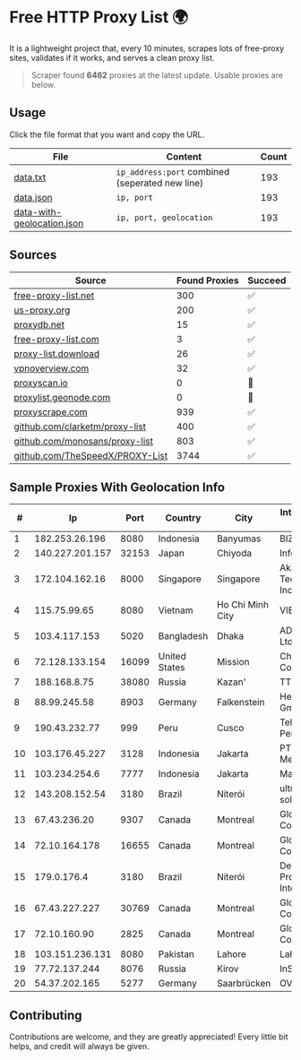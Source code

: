 
# Free HTTP Proxy List 🌍

It is a lightweight project that, every 10 minutes, scrapes lots of free-proxy sites, validates if it works, and serves a clean proxy list.


> Scraper found **6462** proxies at the latest update. Usable proxies are below.

## Usage

Click the file format that you want and copy the URL.


|File|Content|Count|
|----|-------|-----|
|[data.txt](https://raw.githubusercontent.com/themiralay/Proxy-List-World/master/data.txt)|`ip_address:port` combined (seperated new line)|193|
|[data.json](https://raw.githubusercontent.com/themiralay/Proxy-List-World/master/data.json)|`ip, port`|193|
|[data-with-geolocation.json](https://raw.githubusercontent.com/themiralay/Proxy-List-World/master/data-with-geolocation.json)|`ip, port, geolocation`|193|

## Sources

|Source|Found Proxies|Succeed|
|------|-------------|-------|
|[free-proxy-list.net](https://free-proxy-list.net)|300|✅|
|[us-proxy.org](https://www.us-proxy.org)|200|✅|
|[proxydb.net](http://proxydb.net)|15|✅|
|[free-proxy-list.com](https://free-proxy-list.com/?page=&port=&type%5B%5D=http&type%5B%5D=https&up_time=0&search=Search)|3|✅|
|[proxy-list.download](https://www.proxy-list.download/HTTP)|26|✅|
|[vpnoverview.com](https://vpnoverview.com/privacy/anonymous-browsing/free-proxy-servers)|32|✅|
|[proxyscan.io](https://www.proxyscan.io)|0|🚫|
|[proxylist.geonode.com](https://proxylist.geonode.com/api/proxy-list?limit=300&page=1&sort_by=lastChecked&sort_type=desc&protocols=http,https)|0|🚫|
|[proxyscrape.com](https://api.proxyscrape.com/v2/?request=displayproxies&protocol=http&timeout=10000&country=all&ssl=all&anonymity=all)|939|✅|
|[github.com/clarketm/proxy-list](https://raw.githubusercontent.com/clarketm/proxy-list/master/proxy-list-raw.txt)|400|✅|
|[github.com/monosans/proxy-list](https://raw.githubusercontent.com/monosans/proxy-list/main/proxies/http.txt)|803|✅|
|[github.com/TheSpeedX/PROXY-List](https://raw.githubusercontent.com/TheSpeedX/PROXY-List/master/http.txt)|3744|✅|


## Sample Proxies With Geolocation Info

|#|Ip|Port|Country|City|Internet Service Provider|
|-|--|----|-------|----|-------------------------|
|1|182.253.26.196|8080|Indonesia|Banyumas|BIZNET|
|2|140.227.201.157|32153|Japan|Chiyoda|InfoSphere|
|3|172.104.162.16|8000|Singapore|Singapore|Akamai Technologies, Inc.|
|4|115.75.99.65|8080|Vietnam|Ho Chi Minh City|VIETELxdsl|
|5|103.4.117.153|5020|Bangladesh|Dhaka|ADN Telecom Ltd.|
|6|72.128.133.154|16099|United States|Mission|Charter Communications|
|7|188.168.8.75|38080|Russia|Kazan'|TTK-Retail|
|8|88.99.245.58|8903|Germany|Falkenstein|Hetzner Online GmbH|
|9|190.43.232.77|999|Peru|Cusco|Telefonica del Perú|
|10|103.176.45.227|3128|Indonesia|Jakarta|PT Era Digital Media|
|11|103.234.254.6|7777|Indonesia|Jakarta|Maxindo|
|12|143.208.152.54|3180|Brazil|Niterói|ultraconexão soluçoes eireli|
|13|67.43.236.20|9307|Canada|Montreal|GloboTech Communications|
|14|72.10.164.178|16655|Canada|Montreal|GloboTech Communications|
|15|179.0.176.4|3180|Brazil|Niterói|Destak NET Provedor De Internet Ltda|
|16|67.43.227.227|30769|Canada|Montreal|GloboTech Communications|
|17|72.10.160.90|2825|Canada|Montreal|GloboTech Communications|
|18|103.151.236.131|8080|Pakistan|Lahore|Lahore Express|
|19|77.72.137.244|8076|Russia|Kirov|InSys Network|
|20|54.37.202.165|5277|Germany|Saarbrücken|OVH SAS|



## Contributing

Contributions are welcome, and they are greatly appreciated! Every
little bit helps, and credit will always be given.

